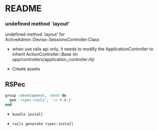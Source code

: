 # README

### undefined method `layout'

undefined method `layout' for ActiveAdmin::Devise::SessionsController:Class

- when use rails api only, it needs to modify the ApplicationController to inherit ActionController::Base (in app/controllers/application_controller.rb)

- Create assets

## RSPec

```ruby
group :development, :test do
  gem 'rspec-rails', '~> 4.0.1'
end
```

- `bundle install`

- `rails generate rspec:install`

